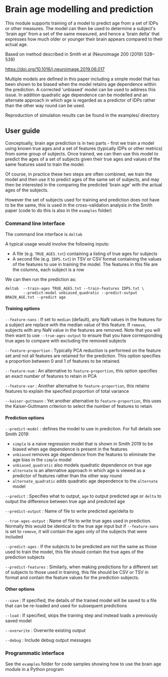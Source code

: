 # Brain age modelling and prediction

This module supports training of a model to predict age from a set of IDPs or
other measures. The model can then be used to determine a subject's 'brain age'
from a set of the same measured, and hence a 'brain delta' that expresses
how much older or younger their brain appears compared to their actual age.

Based on method described in Smith et al (Neuroimage 200 (2019) 528–539)

https://doi.org/10.1016/j.neuroimage.2019.06.017

Multiple models are defined in this paper including a simple model that has been
shown to be biased when the model retains age dependence within the prediction.
A corrected 'unbiased' model can be used to address this issue. In addition
quadratic age dependence can be modelled and an alternate approach in which
age is regarded as a predictor of IDPs rather than the other way round can
be used.

Reproduction of simulation results can be found in the examples/ directory

## User guide

Conceptually, brain age prediction is in two parts - first we train a model
using known true ages and a set of features (typically IDPs or other metrics)
from some group of subjects. Once trained, we can then use this model to
predict the ages of a set of subjects given their true ages and values of
the same features used to train the model.

Of course, in practice these two steps are often combined, we train the model
and then use it to predict ages of the same set of subjects, and may then be
interested in the comparing the predicted 'brain age' with the actual ages
of the subjects. 

However the set of subjects used for training and prediction
does not have to be the same, this is used in the cross-validation analysis
in the Smith paper (code to do this is also in the ``examples`` folder)

### Command line interface

The command line interface is ``deltab``

A typical usage would involve the following inputs:

 - A file (e.g. `TRUE_AGES.txt`) containing a listing of true ages for subjects
 - A second file (e.g. `IDPS.txt`) in TSV or CSV format containing the values of the features to use
   in training the model. The features in this file are the columns, each
   subject is a row

We can then run the prediction as:

```
deltab  --train-ages TRUE_AGES.txt --train-features IDPS.txt \
        --predict-model unbiased_quadratic --predict-output BRAIN_AGE.txt --predict age
```

#### Training options

``--feature-nans`` : If set to ``median`` (default), any NaN values in the features for a subject are replace with the median value
of this feature. If ``remove``, subjects with any NaN value in the features are removed. Note that you will then want to use 
``--true-ages-output`` to ensure that you have corresponding true ages to compare with excluding the removed subjects

``--feature-proportion`` : Typically PCA reduction is performed on the feature set and not all features are retained for the
prediction. This option specifies a proportion between 0 and 1 of features to be retained.

``--feature-num`` : An alternative to ``feature-proportion``, this option specifies an exact number of features to retain in PCA

``--feature-var`` : Another alternative to ``feature-proportion``, this retains features to explain the specified proportion of 
total variance

``--kaiser-guttmann`` : Yet another alternative to ``feature-proportion``, this uses the Kaiser-Guttmann criterion to select the
number of features to retain

#### Prediction options

``--predict-model`` : defines the model to use in prediction. For full details see Smith 2019:

 - ``simple`` is a naive regression model that is shown in Smith 2019 to be biased when age dependence is present in the features
 - ``unbiased`` removes age dependence from the features to eliminate the age bias in the ``simple`` model
 - ``unbiased_quadratic`` also models quadratic dependence on true age
 - ``alternate`` is an alternative approach in which age is viewed as a predictor of features rather than the other way round
 - ``alternate_quadratic`` adds quadratic age dependence to the ``alternate`` model


``--predict`` : Specifies what to output, ``age`` to output predicted age or ``delta`` to output the difference between true age
and predicted age

``--predict-output`` : Name of file to write predicted age/delta to

``--true-ages-output`` : Name of file to write true ages used in prediction. Normally this would be identical to the true age input
but if ``--feature-nans`` is set to ``remove``, it will contain the ages only of the subjects that were included

``--predict-ages`` : If the subjects to be predicted are not the same as those used to train the model, this file should contain
the true ages of the prediction subjects

``--predict-features`` : Similarly, when making predictions for a different set of subjects to those used in training, this file
should be CSV or TSV in format and contain the feature values for the prediction subjects.

#### Other options

``--save`` : If specified, the details of the trained model will be saved to a file that can be re-loaded and used for subsequent predictions

``--load`` : If specified, skips the training step and instead loads a previously saved model

``--overwrite`` : Overwrite existing output

``--debug`` : Include debug output messages

### Programmatic interface

See the ``examples`` folder for code samples showing how to use the brain age module in a Python program


